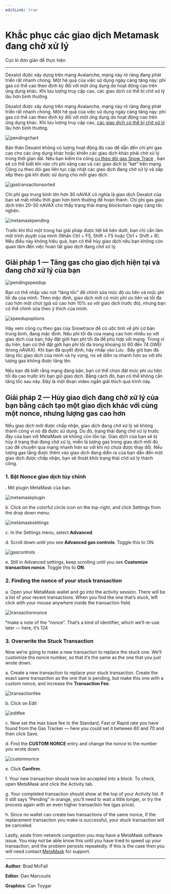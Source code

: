 ```yaml
---
editLink: true
---
```


# Khắc phục các giao dịch Metamask đang chờ xử lý
 Cực kì đơn giản để thực hiện

---
Dexalot được xây dựng trên mạng Avalanche, mạng này rõ ràng đang phát triển rất nhanh chóng. Một hệ quả của việc sử dụng ngày càng tăng này: phí gas có thể cao theo định kỳ đối với một ứng dụng do hoạt động cao trên ứng dụng khác. Khi lưu lượng truy cập cao, các giao dịch có thể bị chờ xử lý lâu hơn bình thường.

Dexalot được xây dựng trên mạng Avalanche, mạng này rõ ràng đang phát triển rất nhanh chóng. Một hệ quả của việc sử dụng ngày càng tăng này: phí gas có thể cao theo định kỳ đối với một ứng dụng do hoạt động cao trên ứng dụng khác. Khi lưu lượng truy cập cao, [các giao dịch có thể bị chờ xử lý](https://snowtrace.io/chart/pendingtx) lâu hơn bình thường.

 ![pendingchart](/images/recovrmmtxn/pendngchrt.png)

 Bản thân Dexalot không có lượng hoạt động đủ cao để dẫn đến chi phí gas cao cho các ứng dụng khác hoặc khiến các giao dịch khác phải chờ xử lý trong thời gian dài. Nếu bạn kiểm tra công [cụ theo dõi gas Snow Trace](https://snowtrace.io/gastracker) , bạn sẽ có thể biết khi nào chi phí xăng cao và các giao dịch bị “kẹt” trên mạng. Công cụ theo dõi gas liên tục cập nhật các giao dịch đang chờ xử lý và sắp xếp theo giá khí được sử dụng cho mỗi giao dịch.

 ![gastransactionsorted](/images/recovrmmtxn/gastxnsortd.png)

Chi phí gas trung bình lớn hơn 30 nAVAX có nghĩa là giao dịch Dexalot của bạn sẽ mất nhiều thời gian hơn bình thường để hoàn thành. Chi phí gas giao dịch trên 20–30 nAVAX cho thấy trạng thái mạng blockchain ngày càng tắc nghẽn.

 ![metamaskpending](/images/recovrmmtxn/mmpending.png)

Trước khi thử một trong hai giải pháp được liệt kê bên dưới, bạn chỉ cần làm mới trình duyệt của mình (Nhấn Ctrl + F5, Shift + F5 hoặc Ctrl + Shift + R). Nếu điều này không hiệu quả, bạn có thể hủy giao dịch nếu bạn không còn quan tâm đến việc hoàn tất giao dịch đang chờ xử lý.

## Giải pháp 1 — Tăng gas cho giao dịch hiện tại và đang chờ xử lý của bạn

![pendingspeedup](/images/recovrmmtxn/pendngspeedup.png)

Bạn có thể nhấp vào nút “tăng tốc” để chỉnh sửa mức độ ưu tiên và mức phí tối đa của mình. Theo mặc định, giao dịch mới có mức phí ưu tiên và tối đa cao hơn một chút (giả sử cao hơn 10% so với giao dịch trước đó), nhưng bạn có thể chỉnh sửa theo ý thích của mình.

![speedupoptions](/images/recovrmmtxn/speedpopts.png)

Hãy xem công cụ theo gas của Snowtrace để có ước tính về phí cơ bản trung bình, đang mặc định. Nếu phí tối đa của mạng cao hơn nhiều so với giao dịch của bạn, hãy đặt giới hạn phí tối đa để phù hợp với mạng. Trong ví dụ trên, bạn có thể đặt giới hạn phí tối đa trong khoảng từ 60 đến 74 GWEI (trong nAVAX). Khi bạn đã quyết định, hãy nhấp vào Lưu . Bây giờ bạn đã tăng tốc giao dịch của mình và hy vọng, nó sẽ diễn ra nhanh hơn so với khi lượng gas không được tăng lên.

Nếu bạn đã biết rằng mạng đang bận, bạn có thể chọn đặt mức phí ưu tiên tối đa cao trước khi bạn gửi giao dịch. Bằng cách đó, bạn có thể không cần tăng tốc sau này. Đây là một đoạn video ngắn giải thích quá trình này.

<YouTube id="gsfJywNxpi4" />

## Giải pháp 2 — Hủy giao dịch đang chờ xử lý của bạn bằng cách tạo một giao dịch khác với cùng một nonce, nhưng lượng gas cao hơn

Nếu giao dịch mới được chấp nhận, giao dịch đang chờ xử lý sẽ không thành công vì nó đã được sử dụng. Do đó, trạng thái đang chờ xử lý trước đây của bạn với MetaMask sẽ không còn tồn tại. Giao dịch của bạn sẽ bị hủy ở trạng thái đang chờ xử lý, miễn là lượng gas trong giao dịch mới đủ cao để chuyển qua mạng nhanh hơn so với khi nó chưa được thay đổi. Nếu lượng gas tăng được thêm vào giao dịch đang diễn ra của bạn dẫn đến một giao dịch được chấp nhận, bạn sẽ thoát khỏi trạng thái chờ xử lý thành công.

### 1. Bật Nonce giao dịch tùy chỉnh
. Mở plugin MetaMask của bạn.

![metamaskplugin](/images/recovrmmtxn/mmplgin.png)

b. Click on the colorful circle icon on the top-right, and click Settings from the drop down menu.

![metamasksettings](/images/recovrmmtxn/mmstngs.png)

c. In the Settings menu, select **Advanced**.

d. Scroll down until you see **Advanced gas controls**. Toggle this to ON.

![gascontrols](/images/recovrmmtxn/gscntlrs.png)

e. Still in Advanced settings, keep scrolling until you see **Customize transaction nonce**. Toggle this to **ON**.

### 2. Finding the nonce of your stuck transaction
a. Open your MetaMask wallet and go into the activity session. There will be a list of your recent transactions. When you find the one that’s stuck, left click with your mouse anywhere inside the transaction field.

![transactionnonce](/images/recovrmmtxn/txnnonce.png)

*make a note of the “nonce”. That’s a kind of identifier, which we’ll re-use later — here, it’s 124

### 3. Overwrite the Stuck Transaction
Now we’re going to make a new transaction to replace the stuck one. We’ll customize the nonce number, so that it’s the same as the one that you just wrote down.

a. Create a new transaction to replace your stuck transaction. Create the exact same transaction as the one that is pending, but make this one with a custom nonce, and increase the **Transaction Fee**.

![transactionfee](/images/recovrmmtxn/txnfee.png)

b. Click on Edit

![editfee](/images/recovrmmtxn/edtfee.png)

c. Now set the max base fee to the Standard, Fast or Rapid rate you have found from the Gas Tracker — here you could set it between 60 and 70 and then click Save.

d. Find the **CUSTOM NONCE** entry and change the nonce to the number you wrote down.

![customnonce](/images/recovrmmtxn/cstmnonce.png)

e. Click **Confirm**.

f. Your new transaction should now be accepted into a block. To check, open MetaMask and click the Activity tab.

g. Your completed transaction should show at the top of your Activity list. If it still says “Pending” in orange, you’ll need to wait a little longer, or try the process again with an even higher transaction fee (gas price).

h. Since no wallet can create two transactions of the same nonce, if the replacement transaction you make is successful, your stuck transaction will be canceled.

Lastly, aside from network congestion you may have a MetaMask software issue. You may not be able know this until you have tried to speed up your transaction, and the problem persists repeatedly. If this is the case then you will need contact [MetaMask](https://metamask.zendesk.com/hc/en-us/requests/new) for support.

---

**Author**: Brad McFall

**Editor**: Dan Marcoulis

**Graphics**: Can Toygar
